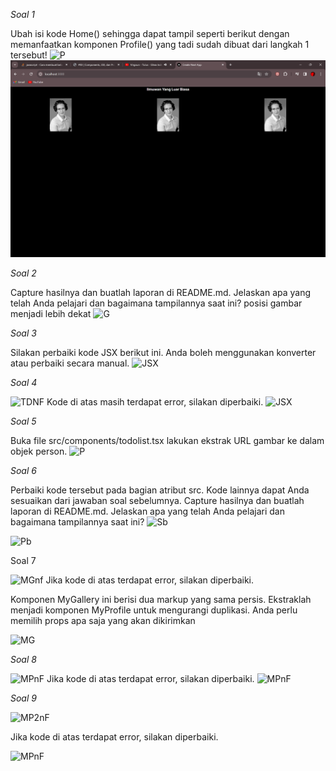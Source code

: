 *Soal 1*

Ubah isi kode Home() sehingga dapat tampil seperti berikut dengan memanfaatkan komponen Profile() yang tadi sudah dibuat dari langkah 1 tersebut!
![P](/praktikum/praktikum3/img/Profile.png)
![P](/praktikum3/img/Profile.png)

*Soal 2*

Capture hasilnya dan buatlah laporan di README.md. Jelaskan apa yang telah Anda pelajari dan bagaimana tampilannya saat ini?
posisi gambar menjadi lebih dekat
![G](/praktikum/praktikum3/img/Gallery.png)

*Soal 3*

Silakan perbaiki kode JSX berikut ini. Anda boleh menggunakan konverter atau perbaiki secara manual.
![JSX](/praktikum/praktikum3/img/JSX.png)

*Soal 4*

![TDNF](/praktikum/praktikum3/img/todolist%20no%20fix.png)
Kode di atas masih terdapat error, silakan diperbaiki.
![JSX](/praktikum/praktikum3/img/todolist.png)

*Soal 5*

Buka file src/components/todolist.tsx lakukan ekstrak URL gambar ke dalam objek person.
![P](/praktikum/praktikum3/img/Person.png)

*Soal 6*

Perbaiki kode tersebut pada bagian atribut src. Kode lainnya dapat Anda sesuaikan dari jawaban soal sebelumnya. Capture hasilnya dan buatlah laporan di README.md. Jelaskan apa yang telah Anda pelajari dan bagaimana tampilannya saat ini?
![Sb](/praktikum/praktikum3/img/size%20b.png)

![Pb](/praktikum/praktikum3/img/Profile%20b.png)

Soal 7

![MGnf](/praktikum/praktikum3/img/mygallery%20no%20fix.png)
Jika kode di atas terdapat error, silakan diperbaiki.

Komponen MyGallery ini berisi dua markup yang sama persis. Ekstraklah menjadi komponen MyProfile untuk mengurangi duplikasi. Anda perlu memilih props apa saja yang akan dikirimkan

![MG](/praktikum/praktikum3/img/mygallery.png)

*Soal 8*

![MPnF](/praktikum/praktikum3/img/myprofile%20no%20fix.png)
Jika kode di atas terdapat error, silakan diperbaiki.
![MPnF](/praktikum/praktikum3/img/myprofile.png)

*Soal 9*

![MP2nF](/praktikum/praktikum3/img/mygallery%20no%20fix.png)

Jika kode di atas terdapat error, silakan diperbaiki.

![MPnF](/praktikum/praktikum3/img/myprofile%20v2.png)